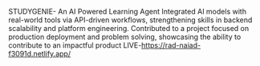 STUDYGENIE- An AI Powered Learning Agent
Integrated AI models with real-world tools via API-driven workflows, strengthening skills in backend scalability and platform engineering.
Contributed to a project focused on production deployment and problem solving, showcasing the ability to contribute to an impactful product
LIVE-https://rad-naiad-f3091d.netlify.app/
